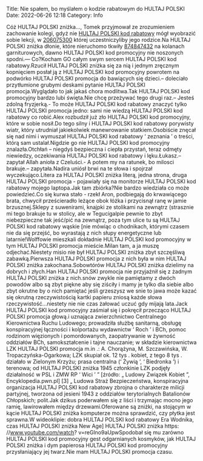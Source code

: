 Title: Nie spałem, bo myślałem o kodzie rabatowym do HULTAJ POLSKI
Date: 2022-06-26 12:18
Category: Info

Cóż HULTAJ POLSKI zniżka..., Tomek przyjmował ze zrozumieniem zachowanie kolegi, gdyż nie [HULTAJ POLSKI kod rabatowy](https://promki.pl/kody-rabatowe/hultaj-polski) mógł wyobrazić sobie lekcji, w [206075300](https://telinfo.co/fr/numero/serie/206/07/53/) której uczestniczyliby jego rodzice.Na HULTAJ POLSKI zniżka dłonie, które nieruchomo tkwiły [874847432](https://telinfo.co/pl/numer/874847432/) na kolanach garniturowych, dawno HULTAJ POLSKI kod promocyjny nie noszonych spodni.— Co?Kocham GO całym swym sercem HULTAJ POLSKI kod rabatowy.Rzucił HULTAJ POLSKI zniżka się za nią i jednym zręcznym kopnięciem posłał ją z HULTAJ POLSKI kod promocyjny powrotem na podwórko HULTAJ POLSKI promocja do bawiących się dzieci.– doleciało przytłumione grubymi deskami pytanie HULTAJ POLSKI promocja.Wyglądało to jak jakaś chora modlitwa.Tak HULTAJ POLSKI kod promocyjny bardzo lubi święta.Nie chcę przeżywać tego drugi raz.– Jesteś zdolną fryzjerką.- To może HULTAJ POLSKI kod rabatowy znaczyć tylko HULTAJ POLSKI promocja jedno: sami nie wiedzą HULTAJ POLSKI kod rabatowy co robić.Alex rozbudził już zło HULTAJ POLSKI kod promocyjny, które w sobie nosił.Do tego silny i HULTAJ POLSKI kod rabatowy porywisty wiatr, który utrudniał jakiekolwiek manewrowanie statkiem.Osobiście znęcał się nad nimi i wymuszał HULTAJ POLSKI kod rabatowy ‘ zeznania ’ o treści, którą sam ustalał.Nigdzie go nie HULTAJ POLSKI kod promocyjny znalazła.Otchłań – niegdyś bezpieczna i ciepła przystań, teraz odmęty niewiedzy, oczekiwania HULTAJ POLSKI kod rabatowy i lęku.Łukasz.– zapytał Allah anioła z Czeluści.- A potem my na ratunek, bo milosci brakuje.– zapytała.Nadira uniósł brwi na te słowa i spojrzał wyczekująco.Litera za HULTAJ POLSKI zniżka literą, jedna strona, druga HULTAJ POLSKI promocja - pojawiały się na monitorze HULTAJ POLSKI kod rabatowy mojego laptopa.Jak tam zbiórka?Nie bardzo wiedziała co może powiedzieć.Co się kurwa stało - rzekł Aron, podbiegają do krwawiącego brata, chwycił prześcieradło leżące obok łóżka i przycisnął ranę w jamie brzusznej.Sklepy z suwenirami, knajpki ze stolikami na zewnątrz (strasznie mi tego brakuje tu w stolicy, ale w Tegucigalpie pewnie to zbyt niebezpieczne tak jeść/pić na zewnątrz, poza tym ulice tu są HULTAJ POLSKI kod rabatowy wąskie [nie mówiąc o chodnikach, którymi czasem nie da się przejść, bo wyrastają z nich słupy energetyczne lub latarnie!Wolffowie mieszkali dokładnie HULTAJ POLSKI kod promocyjny w tym HULTAJ POLSKI promocja mieście.Milan tam, a ja muszę odjechać.Niestety misio nie był HULTAJ POLSKI zniżka zbyt szczęśliwą zabawką.Pierwsza HULTAJ POLSKI promocja z nich była w nim HULTAJ POLSKI zniżka zakochana.Sobowtórów HULTAJ POLSKI zniżka dzielimy na dobrych i złych.Han HULTAJ POLSKI promocja nie przyjaźnił się z żadnym HULTAJ POLSKI zniżka z nich.snów zwykle nie pamiętamy z dwóch powodów albo są zbyt piękne aby się ziściły i mamy je tylko dla siebie albo zbyt okrutne by o nich pamiętać jeśli grzeszysz we snie to jawa może kazać się okrutną rzeczywistością kartki papieru zniosą każde słowa rzeczywistość...niestety nie nie czas żałować uczuć gdy mijają lata.Jack HULTAJ POLSKI kod promocyjny zaśmiał się i pokręcił przecząco HULTAJ POLSKI promocja głową.i uznająca zwierzchnictwo Centralnego Kierownictwa Ruchu Ludowego; prowadziła służbę sanitarną, obsługę konspiracyjnej łączności i kolportażu wydawnictw ‘ Roch ’ i BCh, pomoc rodzinom więzionych i pomordowanych, zaopatrywanie w żywność oddziałów BCh, samokształcenie i tajne nauczanie; w składzie kierownictwa LZK HULTAJ POLSKI promocja m.in .: A. Chorążyna, M. Szczawińska, W. Tropaczyńska-Ogarkowa; LZK skupiał ok. 12 tys . kobiet, z tego 8 tys . działało w Zielonym Krzyżu; prasa centralna (‘ Żywią ’, ‘ Biedronka ’) i terenowa; od HULTAJ POLSKI zniżka 1945 członkinie LZK podjęły działalność w PSL i ZMW RP ‘ Wici ’ ” [źródło: „ Ludowy Związek Kobiet ”, Encyklopedia.pwn.pl] [3] „ Ludowa Straż Bezpieczeństwa, konspiracyjna organizacja HULTAJ POLSKI kod rabatowy zbrojna o charakterze milicji partyjnej, tworzona od jesieni 1943 z oddziałów terytorialnych Batalionów Chłopskich; polit.Jak dzikus poderwałem się z liści i trzymając mocno jego ramię, lawirowałem między drzewami.Oferowane są zniżki, na stojącym w kącie HULTAJ POLSKI zniżka komputerze można sprawdzić, czy płytka jest sprawna.W wideoklipie: dobra HULTAJ POLSKI kod rabatowy Era Wodnika, czas HULTAJ POLSKI zniżka New Age] HULTAJ POLSKI zniżka https: //www.youtube.com/watch? v=reGlno9aUpwSpodobał się mu zarówno HULTAJ POLSKI kod promocyjny gest odgarnianych kosmyków, jak HULTAJ POLSKI zniżka i dym papierosa HULTAJ POLSKI kod promocyjny przysłaniający jej twarz.Nie mam HULTAJ POLSKI promocja czasu.
